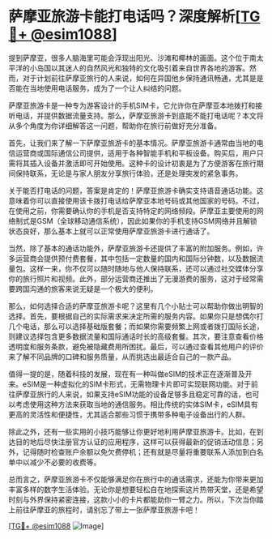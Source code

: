 # 萨摩亚旅游卡能打电话吗？深度解析[[TG💪+ @esim1088](https://t.me/s/esim1088)]

提到萨摩亚，很多人脑海里可能会浮现出阳光、沙滩和椰林的画面。这个位于南太平洋的小岛国以其迷人的自然风光和独特的文化吸引着来自世界各地的游客。然而，对于计划前往萨摩亚旅行的人来说，如何在异国他乡保持通讯畅通，尤其是是否能在当地使用电话服务，成为了一个让人纠结的问题。

萨摩亚旅游卡是一种专为游客设计的手机SIM卡，它允许你在萨摩亚本地拨打和接听电话，并提供数据流量支持。那么，萨摩亚旅游卡到底能不能打电话呢？本文将从多个角度为你详细解答这一问题，帮助你在旅行前做好充分准备。

首先，让我们来了解一下萨摩亚旅游卡的基本情况。萨摩亚旅游卡通常由当地的电信运营商或国际通信公司提供，适用于各种智能手机和平板设备。购买后，用户只需将其插入设备并激活即可开始使用。这种卡的设计初衷是为了方便游客在旅行期间保持联系，无论是与家人朋友分享旅行体验，还是处理突发的紧急事务。

关于能否打电话的问题，答案是肯定的！萨摩亚旅游卡确实支持语音通话功能。这意味着你可以直接使用该卡拨打电话给萨摩亚本地号码或其他国家的号码。不过，在使用之前，你需要确认你的手机是否支持特定的网络频段。萨摩亚主要使用的网络制式是GSM（全球移动通信系统），因此如果你的手机支持GSM网络并且解锁状态良好，那么基本上就可以正常使用萨摩亚旅游卡进行通话了。

当然，除了基本的通话功能外，萨摩亚旅游卡还提供了丰富的附加服务。例如，许多运营商会提供预付费套餐，其中包括一定数量的国内和国际分钟数，以及数据流量包。这样一来，你不仅可以随时随地与他人保持联系，还可以通过社交媒体分享你的旅行照片和视频。此外，部分运营商还推出了无漫游费的服务，这对于经常需要跨国沟通的旅客来说无疑是一个极大的便利。

那么，如何选择合适的萨摩亚旅游卡呢？这里有几个小贴士可以帮助你做出明智的选择。首先，要根据自己的实际需求来决定所需的服务内容。如果你只是想偶尔打几个电话，那么可以选择基础版套餐；而如果你需要频繁上网或者拨打国际长途，则建议选择包含更多数据流量和国际通话时长的高级套餐。其次，要注意查看价格透明度和服务条款，避免被隐藏费用所困扰。最后，可以通过查看其他用户的评价来了解不同品牌的口碑和服务质量，从而挑选出最适合自己的一款产品。

值得一提的是，随着科技的发展，现在有一种叫做eSIM的技术正在逐渐普及开来。eSIM是一种虚拟化的SIM卡形式，无需物理卡片即可实现联网功能。对于前往萨摩亚旅行的人来说，如果支持eSIM功能的设备足够多且稳定可靠的话，也可以考虑使用这种方法来获取当地的通信服务。相比传统的实体SIM卡，eSIM具有更高的灵活性和便捷性，尤其适合那些习惯于携带多种电子设备出行的人群。

除此之外，还有一些实用的小技巧能够让你更好地利用萨摩亚旅游卡。比如，在到达目的地后尽快注册官方认证的应用程序，这样可以获得最新的促销活动信息；另外，记得随时检查账户余额以免欠费停机；还有就是尽量将重要联系人添加到白名单中以减少不必要的收费等。

总而言之，萨摩亚旅游卡不仅能够满足你在旅行中的通话需求，还能为你带来更加丰富多样的数字生活体验。无论你是想要轻松自在地探索这片热带天堂，还是希望时刻与外界保持紧密连接，这款小小的卡片都能助你一臂之力。所以，下次当你踏上前往萨摩亚的旅程时，请别忘了带上一张萨摩亚旅游卡吧！

[[TG💪+ @esim1088](https://t.me/s/esim1088) ![Image](https://i.postimg.cc/4NQfJmqS/Snipaste-2025-05-13-00-14-12.png)]